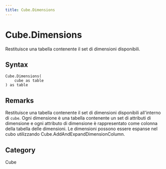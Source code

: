 ```yaml
---
title: Cube.Dimensions
---
```


# Cube.Dimensions


Restituisce una tabella contenente il set di dimensioni disponibili.


## Syntax

```powerquery
Cube.Dimensions(
    cube as table
) as table
```


## Remarks

Restituisce una tabella contenente il set di dimensioni disponibili all'interno di <code>cube</code>. Ogni dimensione è una tabella contenente un set di attributi di dimensione e ogni attributo di dimensione è rappresentato come colonna della tabella delle dimensioni. Le dimensioni possono essere espanse nel cubo utilizzando Cube.AddAndExpandDimensionColumn. 



## Category
Cube
